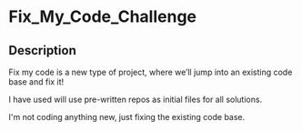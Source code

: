 # Fix_My_Code_Challenge

## Description

Fix my code is a new type of project, where we’ll jump into an existing code base and fix it!


I have used will use pre-written repos as initial files for all solutions.

I'm not coding anything new, just fixing the existing code base.